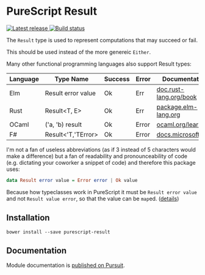 # PureScript Result

[![Latest release](http://img.shields.io/github/release/adius/purescript-result.svg)
](https://github.com/adius/purescript-result/releases)
[![Build status](https://travis-ci.org/adius/purescript-result.svg?branch=master)
](https://travis-ci.org/adius/purescript-result)

The `Result` type is used to represent computations
that may succeed or fail.

This should be used instead of the more genereic `Either`.

Many other functional programming languages also support Result types:

Language | Type Name | Success | Error | Documentation
---------|-----------|---------|-------|--------------
Elm      | Result error value | Ok      | Err   | [doc.rust-lang.org/book][rust]
Rust     | Result<T, E>       | Ok      | Err   | [package.elm-lang.org][elm]
OCaml    | ('a, 'b) result    | Ok | Error | [ocaml.org/learn][ocaml]
F#       | Result<'T,'TError> | Ok | Error | [docs.microsoft.com][fsharp]

[rust]: https://doc.rust-lang.org/book/second-edition/ch09-02-recoverable-errors-with-result.html
[elm]: http://package.elm-lang.org/packages/elm-lang/core/latest/Result
[ocaml]: https://ocaml.org/learn/tutorials/error_handling.html#Result-type
[fsharp]: https://docs.microsoft.com/en-us/dotnet/fsharp/language-reference/results


I'm not a fan of useless abbreviations
(as if 3 instead of 5 characters would make a difference) but
a fan of readability and pronounceability of code
(e.g. dictating your coworker a snippet of code)
and therefore this package uses:

```purescript
data Result error value = Error error | Ok value
```


Because how typeclasses work in PureScript it must be `Result error value`
and not `Result value error`, so that the value can be `map`ed.
([details])

[details]: https://github.com/purescript/purescript/issues/3202#issuecomment-357465332


## Installation

```
bower install --save purescript-result
```


## Documentation

Module documentation is [published on Pursuit].

[published on Pursuit]: http://pursuit.purescript.org/packages/purescript-result
